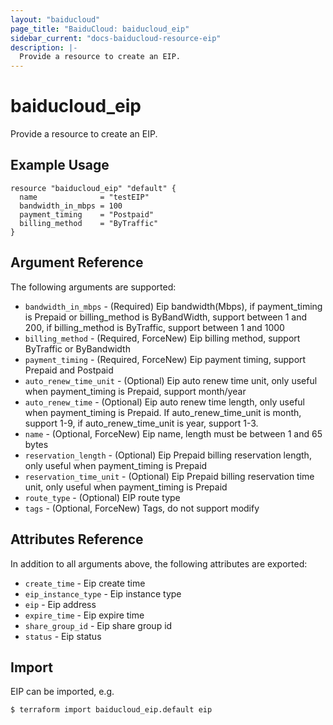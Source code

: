 ```yaml
---
layout: "baiducloud"
page_title: "BaiduCloud: baiducloud_eip"
sidebar_current: "docs-baiducloud-resource-eip"
description: |-
  Provide a resource to create an EIP.
---
```


# baiducloud_eip

Provide a resource to create an EIP.

## Example Usage

```hcl
resource "baiducloud_eip" "default" {
  name              = "testEIP"
  bandwidth_in_mbps = 100
  payment_timing    = "Postpaid"
  billing_method    = "ByTraffic"
}
```

## Argument Reference

The following arguments are supported:

* `bandwidth_in_mbps` - (Required) Eip bandwidth(Mbps), if payment_timing is Prepaid or billing_method is ByBandWidth, support between 1 and 200, if billing_method is ByTraffic, support between 1 and 1000
* `billing_method` - (Required, ForceNew) Eip billing method, support ByTraffic or ByBandwidth
* `payment_timing` - (Required, ForceNew) Eip payment timing, support Prepaid and Postpaid
* `auto_renew_time_unit` - (Optional) Eip auto renew time unit, only useful when payment_timing is Prepaid, support month/year
* `auto_renew_time` - (Optional) Eip auto renew time length, only useful when payment_timing is Prepaid. If auto_renew_time_unit is month, support 1-9, if auto_renew_time_unit is year, support 1-3.
* `name` - (Optional, ForceNew) Eip name, length must be between 1 and 65 bytes
* `reservation_length` - (Optional) Eip Prepaid billing reservation length, only useful when payment_timing is Prepaid
* `reservation_time_unit` - (Optional) Eip Prepaid billing reservation time unit, only useful when payment_timing is Prepaid
* `route_type` - (Optional) EIP route type
* `tags` - (Optional, ForceNew) Tags, do not support modify

## Attributes Reference

In addition to all arguments above, the following attributes are exported:

* `create_time` - Eip create time
* `eip_instance_type` - Eip instance type
* `eip` - Eip address
* `expire_time` - Eip expire time
* `share_group_id` - Eip share group id
* `status` - Eip status


## Import

EIP can be imported, e.g.

```hcl
$ terraform import baiducloud_eip.default eip
```

